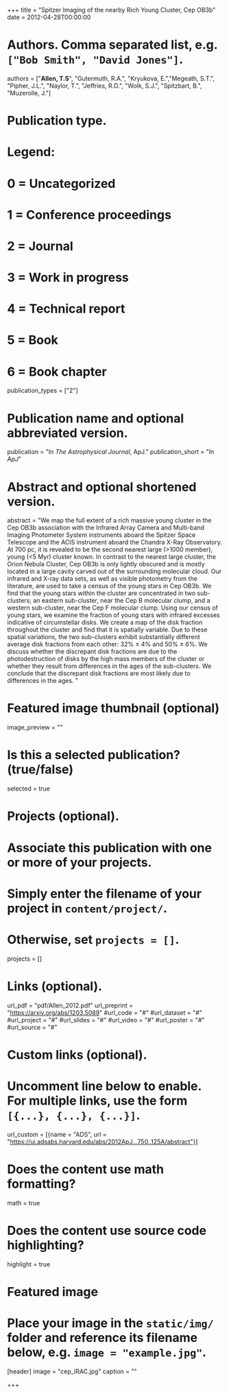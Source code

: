 +++
title = "Spitzer Imaging of the nearby Rich Young Cluster, Cep OB3b"
date = 2012-04-28T00:00:00

# Authors. Comma separated list, e.g. `["Bob Smith", "David Jones"]`.
authors = ["**Allen, T.S**", "Gutermuth, R.A.", "Kryukova, E.","Megeath, S.T.", "Pipher, J.L.",  "Naylor, T.", "Jeffries, R.D.", "Wolk, S.J.", "Spitzbart, B.", "Muzerolle, J."]

# Publication type.
# Legend:
# 0 = Uncategorized
# 1 = Conference proceedings
# 2 = Journal
# 3 = Work in progress
# 4 = Technical report
# 5 = Book
# 6 = Book chapter
publication_types = ["2"]

# Publication name and optional abbreviated version.
publication = "In *The Astrophysical Journal*, ApJ."
publication_short = "In *ApJ*"

# Abstract and optional shortened version.
abstract = "We map the full extent of a rich massive young cluster in the Cep OB3b association with the Infrared Array Camera and Multi-band Imaging Photometer System instruments aboard the Spitzer Space Telescope and the ACIS instrument aboard the Chandra X-Ray Observatory. At 700 pc, it is revealed to be the second nearest large (>1000 member), young (<5 Myr) cluster known. In contrast to the nearest large cluster, the Orion Nebula Cluster, Cep OB3b is only lightly obscured and is mostly located in a large cavity carved out of the surrounding molecular cloud. Our infrared and X-ray data sets, as well as visible photometry from the literature, are used to take a census of the young stars in Cep OB3b. We find that the young stars within the cluster are concentrated in two sub-clusters; an eastern sub-cluster, near the Cep B molecular clump, and a western sub-cluster, near the Cep F molecular clump. Using our census of young stars, we examine the fraction of young stars with infrared excesses indicative of circumstellar disks. We create a map of the disk fraction throughout the cluster and find that it is spatially variable. Due to these spatial variations, the two sub-clusters exhibit substantially different average disk fractions from each other: 32% ± 4% and 50% ± 6%. We discuss whether the discrepant disk fractions are due to the photodestruction of disks by the high mass members of the cluster or whether they result from differences in the ages of the sub-clusters. We conclude that the discrepant disk fractions are most likely due to differences in the ages. "

# Featured image thumbnail (optional)
image_preview = ""

# Is this a selected publication? (true/false)
selected = true

# Projects (optional).
#   Associate this publication with one or more of your projects.
#   Simply enter the filename of your project in `content/project/`.
#   Otherwise, set `projects = []`.
projects = []

# Links (optional).
url_pdf = "pdf/Allen_2012.pdf"
url_preprint = "https://arxiv.org/abs/1203.5089"
#url_code = "#"
#url_dataset = "#"
#url_project = "#"
#url_slides = "#"
#url_video = "#"
#url_poster = "#"
#url_source = "#"

# Custom links (optional).
#   Uncomment line below to enable. For multiple links, use the form `[{...}, {...}, {...}]`.
url_custom = [{name = "ADS", url = "https://ui.adsabs.harvard.edu/abs/2012ApJ...750..125A/abstract"}]

# Does the content use math formatting?
math = true

# Does the content use source code highlighting?
highlight = true

# Featured image
# Place your image in the `static/img/` folder and reference its filename below, e.g. `image = "example.jpg"`.
[header]
image = "cep_IRAC.jpg"
caption = ""

+++

